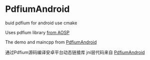 # PdfiumAndroid
buid pdfium for android use cmake

Uses pdfium library [from AOSP](https://android.googlesource.com/platform/external/pdfium/)

The demo and maincpp from [PdfiumAndroid](https://github.com/barteksc/PdfiumAndroid)


通过Pdfium源码编译安卓平台动态链接库 jni层代码来自 [PdfiumAndroid](https://github.com/barteksc/PdfiumAndroid)
